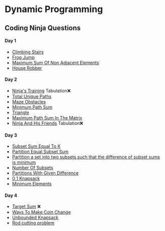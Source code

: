 # Dynamic Programming

## Coding Ninja Questions

#### Day 1
- [Climbing Stairs]()
- [Frog Jump](https://www.codingninjas.com/codestudio/problems/maximum-sum-of-non-adjacent-elements_843261)
- [Maximum Sum Of Non Adjacent Elements](https://www.codingninjas.com/codestudio/problems/maximum-sum-of-non-adjacent-elements_843261`)
- [House Robber](https://www.codingninjas.com/codestudio/problems/house-robber_839733)
#### Day 2
- [Ninja's Training](https://www.codingninjas.com/codestudio/problems/ninja-s-training_3621003) Tabulation❌
- [Total Unique Paths](https://www.codingninjas.com/codestudio/problems/total-unique-paths_1081470)
- [Maze Obstacles](https://www.codingninjas.com/codestudio/problems/maze-obstacles_977241)
- [Minimum Path Sum](https://www.codingninjas.com/codestudio/problems/minimum-path-sum_985349)
- [Triangle](https://www.codingninjas.com/codestudio/problems/triangle_1229398)
- [Maximum Path Sum In The Matrix](https://www.codingninjas.com/codestudio/problems/maximum-path-sum-in-the-matrix_797998)
- [Ninja And His Friends](https://www.codingninjas.com/codestudio/problems/ninja-and-his-friends_3125885) Tabulation❌
#### Day 3
- [Subset Sum Equal To K](https://www.codingninjas.com/codestudio/problems/subset-sum-equal-to-k_1550954)
- [Partition Equal Subset Sum](https://www.codingninjas.com/codestudio/problems/partition-equal-subset-sum_892980)
- [Partition a set into two subsets such that the difference of subset sums is minimum](https://www.codingninjas.com/codestudio/problems/partition-a-set-into-two-subsets-such-that-the-difference-of-subset-sums-is-minimum_842494)
- [Number Of Subsets](https://www.codingninjas.com/codestudio/problems/number-of-subsets_3952532)
- [Partitions With Given Difference](https://www.codingninjas.com/codestudio/problems/partitions-with-given-difference_3751628)
- [0 1 Knapsack](https://www.codingninjas.com/codestudio/problems/0-1-knapsack_920542)
- [Minimum Elements](https://www.codingninjas.com/codestudio/problems/minimum-elements_3843091)
#### Day 4
- [Target Sum](https://www.codingninjas.com/codestudio/problems/target-sum_4127362?source=youtube&campaign=striver_dp_videos&utm_source=youtube&utm_medium=affiliate&utm_campaign=striver_dp_videos) ❌ 
- [Ways To Make Coin Change](https://www.codingninjas.com/codestudio/problems/ways-to-make-coin-change_630471)
- [Unbounded Knapsack](https://www.codingninjas.com/codestudio/problems/unbounded-knapsack_1215029)
- [Rod cutting problem](https://www.codingninjas.com/codestudio/problems/rod-cutting-problem_800284)
